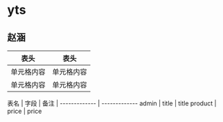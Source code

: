 # yts
## 赵涵
表头  | 表头
  ------------- | -------------
 单元格内容  | 单元格内容
 单元格内容  | 单元格内容

 表名  | 字段 | 备注 | 
   ------------- | -------------
 admin  | title | title 
 product  | price | price 
